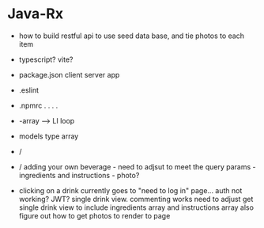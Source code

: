 # Java-Rx

- how to build restful api to use seed data base, and tie photos to each item
- typescript? vite?
- package.json client server app
- .eslint
- .npmrc
  .
  .
  .
  .

- -array --> LI loop
- models type array
- /
- /
  adding your own beverage - need to adjsut to meet the query params - ingredients and instructions - photo?
- clicking on a drink currently goes to "need to log in" page... auth not working? JWT? single drink view. commenting works
  need to adjust get single drink view to include ingredients array and instructions array
  also figure out how to get photos to render to page
